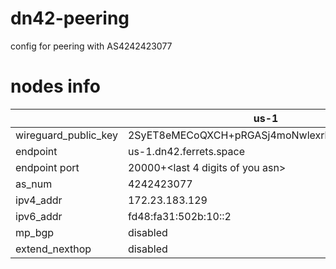 # dn42-peering
config for peering with AS4242423077

# nodes info

| | us-1 | hk-1 |
|---|---|---|
|wireguard_public_key| 2SyET8eMECoQXCH+pRGASj4moNwlexrbXFzPDmex3SI= | aiJkoVGUNJvvBmZ0FPs/4VdfsSLVKgD9xBDvyYwuRFw= |
|endpoint| us-1.dn42.ferrets.space | hk-1.dn42.ferrets.space |
|endpoint port| 20000+<last 4 digits of you asn> | 20000+<last 4 digits of you asn> |
|as_num| 4242423077 | 4242423077 |
|ipv4_addr| 172.23.183.129 | 172.23.183.131 |
|ipv6_addr| fd48:fa31:502b:10::2 | fd48:fa31:502b:10::4 |
|mp_bgp| disabled | disabled |
|extend_nexthop| disabled | disabled |
